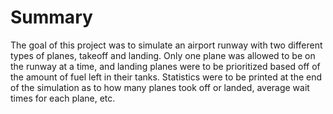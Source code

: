 # Summary

The goal of this project was to simulate an airport runway with two different types of planes, takeoff and landing. Only one plane was
allowed to be on the runway at a time, and landing planes were to be prioritized based off of the amount of fuel left in their tanks. 
Statistics were to be printed at the end of the simulation as to how many planes took off or landed, average wait times for each plane,
etc.

